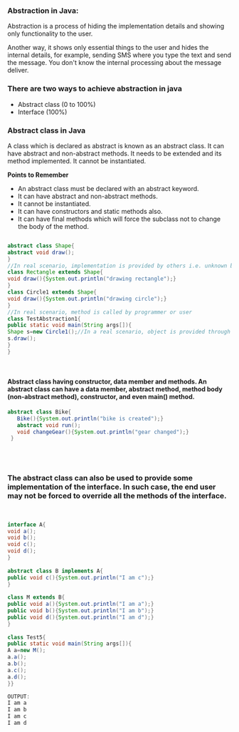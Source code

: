 ### Abstraction in Java:

Abstraction is a process of hiding the implementation details and showing only functionality to the user.

Another way, it shows only essential things to the user and hides the internal details, for example, sending SMS where you type the text and send the message. You don't know the internal processing about the message deliver.


### There are two ways to achieve abstraction in java

- Abstract class (0 to 100%)
- Interface (100%)

### Abstract class in Java
A class which is declared as abstract is known as an abstract class. It can have abstract and non-abstract methods. It needs to be extended and its method implemented. It cannot be instantiated.

**Points to Remember** <br>
- An abstract class must be declared with an abstract keyword.
- It can have abstract and non-abstract methods.
- It cannot be instantiated.
- It can have constructors and static methods also.
- It can have final methods which will force the subclass not to change the body of the method.

```java

abstract class Shape{  
abstract void draw();  
}  
//In real scenario, implementation is provided by others i.e. unknown by end user  
class Rectangle extends Shape{  
void draw(){System.out.println("drawing rectangle");}  
}  
class Circle1 extends Shape{  
void draw(){System.out.println("drawing circle");}  
}  
//In real scenario, method is called by programmer or user  
class TestAbstraction1{  
public static void main(String args[]){  
Shape s=new Circle1();//In a real scenario, object is provided through method, e.g., getShape() method  
s.draw();  
}  
}  

```
<br>

#### Abstract class having constructor, data member and methods. An abstract class can have a data member, abstract method, method body (non-abstract method), constructor, and even main() method.


```java
abstract class Bike{  
   Bike(){System.out.println("bike is created");}  
   abstract void run();  
   void changeGear(){System.out.println("gear changed");}  
 }  
```

<br>
<br>


### The abstract class can also be used to provide some implementation of the interface. In such case, the end user may not be forced to override all the methods of the interface.

<br>

```java
interface A{  
void a();  
void b();  
void c();  
void d();  
}  
  
abstract class B implements A{  
public void c(){System.out.println("I am c");}  
}  
  
class M extends B{  
public void a(){System.out.println("I am a");}  
public void b(){System.out.println("I am b");}  
public void d(){System.out.println("I am d");}  
}  
  
class Test5{  
public static void main(String args[]){  
A a=new M();  
a.a();  
a.b();  
a.c();  
a.d();  
}} 

OUTPUT:
I am a
I am b
I am c
I am d
```
<br>
<br>

